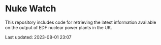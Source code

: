 # Nuke Watch

This repository includes code for retrieving the latest information available on the output of EDF nuclear power plants in the UK.

Last updated: 2023-08-01 23:07